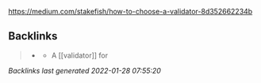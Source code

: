 https://medium.com/stakefish/how-to-choose-a-validator-8d352662234b

## Backlinks

> - [](stake.fish.md)
>   - A [[validator]] for

_Backlinks last generated 2022-01-28 07:55:20_

